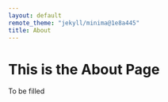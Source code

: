 ```yaml
---
layout: default
remote_theme: "jekyll/minima@1e8a445"
title: About
---
```


<!-- ![](./images/Lab_group_photo_030325.jpg) -->
# This is the About Page

To be filled
